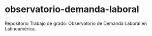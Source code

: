 # observatorio-demanda-laboral
Repositorio Trabajo de grado: Observatorio de Demanda Laboral en Latinoamérica.

